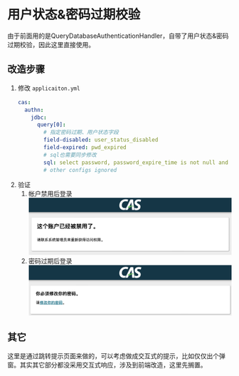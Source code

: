 # 用户状态&密码过期校验
由于前面用的是QueryDatabaseAuthenticationHandler，自带了用户状态&密码过期校验，因此这里直接使用。

## 改造步骤
1. 修改 `applicaiton.yml`
    ```yaml
    cas:
      authn:
        jdbc:
          query[0]:
            # 指定密码过期、用户状态字段
            field-disabled: user_status_disabled
            field-expired: pwd_expired
            # sql也需要同步修改
            sql: select password, password_expire_time is not null and password_expire_time < now() as pwd_expired, user_status = 2 as user_status_disabled from user_base where user_name = ?;
            # other configs ignored
    ```
2. 验证
   1. 帐户禁用后登录
      ![帐户禁用后登录](../images/account_disabled.png)
   2. 密码过期后登录
      ![密码过期后登录](../images/pwd_need_change.png)

## 其它
这里是通过跳转提示页面来做的，可以考虑做成交互式的提示，比如仅仅出个弹窗。其实其它部分都没采用交互式响应，涉及到前端改造，这里先搁置。